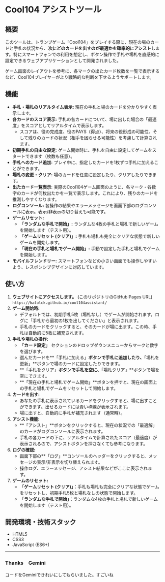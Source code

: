 # Cool104 アシストツール

## 概要

このツールは、トランプゲーム「Cool104」をプレイする際に、現在の場のカードと手札の状況から、**次にどのカードを出すのが最適かを確率的にアシスト**します。特にスマートフォンでの利用を想定し、ボタン操作で手札や場札を直感的に設定できるウェブアプリケーションとして開発されました。

ゲーム画面のレイアウトを参考に、各マークの出たカード枚数を一覧で表示するなど、Cool104プレイヤーがより戦略的な判断を下せるようサポートします。

## 機能

* **手札・場札のリアルタイム表示:** 現在の手札と場のカードを分かりやすく表示します。
* **各カードのスコア表示:** 手札の各カードについて、場に出した場合の「最適度」をスコアとしてリアルタイムで表示します。
    * スコアは、役の完成度、役のPAYS（得点）、将来の役形成の可能性、そして残りのカードの状況（相手を困らせる可能性）を考慮して計算されます。
* **初期手札の自由な設定:** ゲーム開始時に、手札を自由に設定してゲームをスタートできます（枚数も任意）。
* **手札へのカード追加:** プレイ中に、指定したカードを1枚ずつ手札に加えることができます。
* **場札の変更・クリア:** 場のカードを任意に設定したり、クリアしたりできます。
* **出たカード一覧表示:** 実際のCool104ゲーム画面のように、各マーク・各数字のカードが何枚出たかを一覧で表示します。これにより、残りのカードを推測しやすくなります。
* **ログコンソール:** 各操作の結果やエラーメッセージを画面下部のログコンソールに表示。表示/非表示の切り替えも可能です。
* **ゲームリセット:**
    * **「ランダムな手札で開始」:** ランダムな4枚の手札と場札で新しいゲームを開始します（テスト用）。
    * **「ゲームリセット (クリア)」:** 手札も場札も完全にクリアな状態で新しいゲームを開始します。
    * **「現在の手札と場札でゲーム開始」:** 手動で設定した手札と場札でゲームを開始します。
* **モバイルフレンドリー:** スマートフォンなどの小さい画面でも操作しやすいよう、レスポンシブデザインに対応しています。

## 使い方

1.  **ウェブサイトにアクセスします。** (このリポジトリのGitHub Pages URL)
    `https://halolck.github.io/cool104assistant/`
2.  **ゲーム開始時:**
    * デフォルトでは、初期手札5枚（場札なし）でゲームが開始されます。ログに「手札から最初の1枚を出してください」と表示されます。
    * 手札のカードをクリックすると、そのカードが場に出ます。この時、手札は自動的に5枚に補充されます。
3.  **手札や場札の操作:**
    * **「カード設定」** セクションのドロップダウンメニューからマークと数字を選びます。
    * 選んだカードを**「手札に加える」**ボタンで手札に追加したり、**「場札を更新」**ボタンで場のカードに設定したりできます。
    * **「手札をクリア」**ボタンで手札を空に、**「場札クリア」**ボタンで場を空にできます。
    * **「現在の手札と場札でゲーム開始」**ボタンを押すと、現在の画面上の手札と場札でゲームをリセットして開始します。
4.  **カードを出す:**
    * あなたの手札に表示されているカードをクリックすると、場に出すことができます。出せるカードには青い枠線が表示されます。
    * 場に出すと、自動的に手札が補充されます（通常時）。
5.  **アシスト機能:**
    * **「アシスト」**ボタンをクリックすると、現在の状況での「最適解」のカードがログコンソールに表示されます。
    * 手札の各カードの下に、リアルタイムで計算されたスコア（最適度）が表示されるので、アシストボタンを押さなくても参考になります。
6.  **ログの確認:**
    * 画面下部の**「ログ」**コンソールのヘッダーをクリックすると、メッセージの表示/非表示を切り替えられます。
    * 操作ログ、エラーメッセージ、アシスト結果などがここに表示されます。
7.  **ゲームのリセット:**
    * **「ゲームリセット (クリア)」**：手札も場札も完全にクリアな状態でゲームをリセットし、初期手札5枚と場札なしの状態で開始します。
    * **「ランダムな手札で開始」**：ランダムな4枚の手札と場札で新しいゲームを開始します（テスト用）。

## 開発環境・技術スタック

* HTML5
* CSS3
* JavaScript (ES6+)

---
### Thanks　Gemini
コードをGeminiできれいにしてもらいました。すごいね
